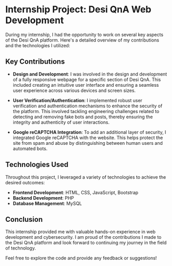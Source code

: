 # Internship Project: Desi QnA Web Development

During my internship, I had the opportunity to work on several key aspects of the Desi QnA platform. Here's a detailed overview of my contributions and the technologies I utilized:

## Key Contributions

- **Design and Development**: I was involved in the design and development of a fully responsive webpage for a specific section of Desi QnA. This included creating an intuitive user interface and ensuring a seamless user experience across various devices and screen sizes.

- **User Verification/Authentication**: I implemented robust user verification and authentication mechanisms to enhance the security of the platform. This involved tackling engineering challenges related to detecting and removing fake bots and posts, thereby ensuring the integrity and authenticity of user interactions.

- **Google reCAPTCHA Integration**: To add an additional layer of security, I integrated Google reCAPTCHA with the website. This helps protect the site from spam and abuse by distinguishing between human users and automated bots.

## Technologies Used

Throughout this project, I leveraged a variety of technologies to achieve the desired outcomes:

- **Frontend Development**: HTML, CSS, JavaScript, Bootstrap
- **Backend Development**: PHP
- **Database Management**: MySQL

## Conclusion

This internship provided me with valuable hands-on experience in web development and cybersecurity. I am proud of the contributions I made to the Desi QnA platform and look forward to continuing my journey in the field of technology.

Feel free to explore the code and provide any feedback or suggestions!
